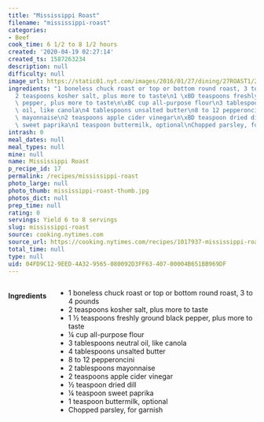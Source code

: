 ```yaml
---
title: "Mississippi Roast"
filename: "mississippi-roast"
categories:
- Beef
cook_time: 6 1/2 to 8 1/2 hours
created: '2020-04-19 02:27:14'
created_ts: 1587263234
description: null
difficulty: null
image_url: https://static01.nyt.com/images/2016/01/27/dining/27ROAST1/27ROAST1-articleLarge.jpg
ingredients: "1 boneless chuck roast or top or bottom round roast, 3 to 4 pounds\n\
  2 teaspoons kosher salt, plus more to taste\n1 \xBD teaspoons freshly ground black\
  \ pepper, plus more to taste\n\xBC cup all-purpose flour\n3 tablespoons neutral\
  \ oil, like canola\n4 tablespoons unsalted butter\n8 to 12 pepperoncini\n2 tablespoons\
  \ mayonnaise\n2 teaspoons apple cider vinegar\n\xBD teaspoon dried dill\n\xBC teaspoon\
  \ sweet paprika\n1 teaspoon buttermilk, optional\nChopped parsley, for garnish"
intrash: 0
meal_dates: null
meal_types: null
mine: null
name: Mississippi Roast
p_recipe_id: 17
permalink: /recipes/mississippi-roast
photo_large: null
photo_thumb: mississippi-roast-thumb.jpg
photos_dict: null
prep_time: null
rating: 0
servings: Yield 6 to 8 servings
slug: mississippi-roast
source: cooking.nytimes.com
source_url: https://cooking.nytimes.com/recipes/1017937-mississippi-roast?action=click&module=Global%20Search%20Recipe%20Card&pgType=search&rank=1
total_time: null
type: null
uid: 04FD9C12-9EED-4A32-9565-080092D3FF63-407-00004B651BB969DF
---
```

<div class="large-8 medium-7 columns" id="writeup">	</div><!-- #writeup -->
</div><!-- #row-one -->
<div class="row" id="row-two">	<div class="medium-4 small-5 columns" id="ingredients"><h4>Ingredients</h4><div class="box box-ingredients content"><ul>
<li>1 boneless chuck roast or top or bottom round roast, 3 to 4 pounds</li>
<li>2 teaspoons kosher salt, plus more to taste</li>
<li>1 ½ teaspoons freshly ground black pepper, plus more to taste</li>
<li>¼ cup all-purpose flour</li>
<li>3 tablespoons neutral oil, like canola</li>
<li>4 tablespoons unsalted butter</li>
<li>8 to 12 pepperoncini</li>
<li>2 tablespoons mayonnaise</li>
<li>2 teaspoons apple cider vinegar</li>
<li>½ teaspoon dried dill</li>
<li>¼ teaspoon sweet paprika</li>
<li>1 teaspoon buttermilk, optional</li>
<li>Chopped parsley, for garnish</li>
</ul>
</div>	</div>	<div class="medium-6 small-7 columns" id="directions">	</div>